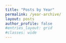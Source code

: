 ```yaml
---
title: "Posts by Year"
permalink: /year-archive/
layout: posts
author_profile: false
#entries_layout: grid
#classes: wide
---
```

